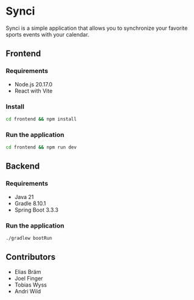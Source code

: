 # Synci

Synci is a simple application that allows you to synchronize your favorite sports events with your calendar.

## Frontend

### Requirements

- Node.js 20.17.0
- React with Vite

### Install
```bash
cd frontend && npm install
```

### Run the application

```bash
cd frontend && npm run dev
```

## Backend

### Requirements

- Java 21
- Gradle 8.10.1
- Spring Boot 3.3.3

### Run the application

```bash
./gradlew bootRun
```

## Contributors

- Elias Bräm
- Joel Finger
- Tobias Wyss
- Andri Wild

